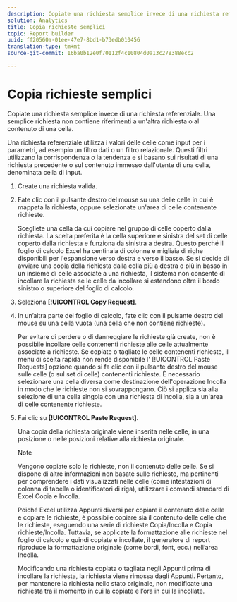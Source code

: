 ```yaml
---
description: Copiate una richiesta semplice invece di una richiesta referenziale. Una semplice richiesta non contiene riferimenti a un'altra richiesta o al contenuto di una cella.
solution: Analytics
title: Copia richieste semplici
topic: Report builder
uuid: ff20560a-01ee-47e7-8bd1-b73edb010456
translation-type: tm+mt
source-git-commit: 16ba0b12e0f70112f4c10804d0a13c278388ecc2

---
```



# Copia richieste semplici

Copiate una richiesta semplice invece di una richiesta referenziale. Una semplice richiesta non contiene riferimenti a un'altra richiesta o al contenuto di una cella.

Una richiesta [](/help/analyze/report-builder/manage-requests/c-copy-requests/t-copy-referential-requests.md) referenziale utilizza i valori delle celle come input per i parametri, ad esempio un filtro dati o un filtro relazionale. Questi filtri utilizzano la corrispondenza o la tendenza e si basano sui risultati di una richiesta precedente o sul contenuto immesso dall'utente di una cella, denominata cella di input.
1. Create una richiesta valida.
1. Fate clic con il pulsante destro del mouse su una delle celle in cui è mappata la richiesta, oppure selezionate un'area di celle contenente richieste.

   Scegliete una cella da cui copiare nel gruppo di celle coperto dalla richiesta. La scelta preferita è la cella superiore e sinistra del set di celle coperto dalla richiesta e funziona da sinistra a destra. Questo perché il foglio di calcolo Excel ha centinaia di colonne e migliaia di righe disponibili per l'espansione verso destra e verso il basso. Se si decide di avviare una copia della richiesta dalla cella più a destra o più in basso in un insieme di celle associate a una richiesta, il sistema non consente di incollare la richiesta se le celle da incollare si estendono oltre il bordo sinistro o superiore del foglio di calcolo.
1. Seleziona **[!UICONTROL Copy Request]**.
1. In un’altra parte del foglio di calcolo, fate clic con il pulsante destro del mouse su una cella vuota (una cella che non contiene richieste).

   Per evitare di perdere o di danneggiare le richieste già create, non è possibile incollare celle contenenti richieste alle celle attualmente associate a richieste. Se copiate o tagliate le celle contenenti richieste, il menu di scelta rapida non rende disponibile l' [!UICONTROL Paste Requests] opzione quando si fa clic con il pulsante destro del mouse sulle celle (o sul set di celle) contenenti richieste. È necessario selezionare una cella diversa come destinazione dell'operazione Incolla in modo che le richieste non si sovrappongano. Ciò si applica sia alla selezione di una cella singola con una richiesta di incolla, sia a un'area di celle contenente richieste.
1. Fai clic su **[!UICONTROL Paste Request]**.

   Una copia della richiesta originale viene inserita nelle celle, in una posizione o nelle posizioni relative alla richiesta originale.

   >[!NOTE]
   >
   >Vengono copiate solo le richieste, non il contenuto delle celle. Se si dispone di altre informazioni non basate sulle richieste, ma pertinenti per comprendere i dati visualizzati nelle celle (come intestazioni di colonna di tabella o identificatori di riga), utilizzare i comandi standard di Excel Copia e Incolla.

   Poiché Excel utilizza Appunti diversi per copiare il contenuto delle celle e copiare le richieste, è possibile copiare sia il contenuto delle celle che le richieste, eseguendo una serie di richieste Copia/Incolla e Copia richieste/Incolla. Tuttavia, se applicate la formattazione alle richieste nel foglio di calcolo e quindi copiate e incollate, il generatore di report riproduce la formattazione originale (come bordi, font, ecc.) nell’area Incolla.

   Modificando una richiesta copiata o tagliata negli Appunti prima di incollare la richiesta, la richiesta viene rimossa dagli Appunti. Pertanto, per mantenere la richiesta nello stato originale, non modificate una richiesta tra il momento in cui la copiate e l’ora in cui la incollate.
